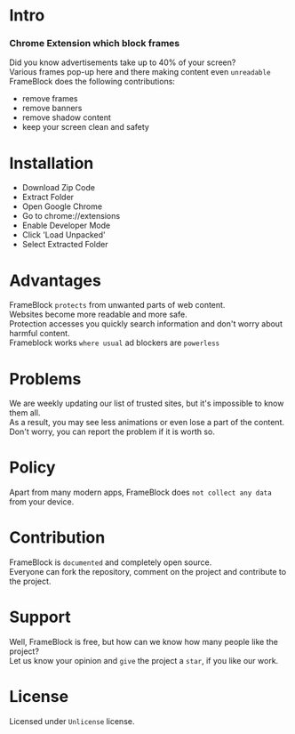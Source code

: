 # Intro
### Chrome Extension which block frames
Did you know advertisements take up to 40% of your screen? <br>
Various frames pop-up here and there making content even `unreadable` <br>
FrameBlock does the following contributions:
* remove frames
* remove banners
* remove shadow content
* keep your screen clean and safety
# Installation
* Download Zip Code
* Extract Folder
* Open Google Chrome
* Go to chrome://extensions
* Enable Developer Mode
* Click 'Load Unpacked'
* Select Extracted Folder
# Advantages
FrameBlock `protects` from unwanted parts of web content. <br>
Websites become more readable and more safe. <br>
Protection accesses you quickly search information and don't worry about harmful content. <br>
Frameblock works `where usual` ad blockers are `powerless`
# Problems
We are weekly updating our list of trusted sites, but it's impossible to know them all. <br>
As a result, you may see less animations or even lose a part of the content. <br>
Don't worry, you can report the problem if it is worth so.
# Policy
Apart from many modern apps, FrameBlock does `not collect any data` from your device. 
# Contribution
FrameBlock is `documented` and completely open source. <br>
Everyone can fork the repository, comment on the project and contribute to the project.
# Support
Well, FrameBlock is free, but how can we know how many people like the project? <br>
Let us know your opinion and `give` the project a `star`, if you like our work.
# License
Licensed under `Unlicense` license.
